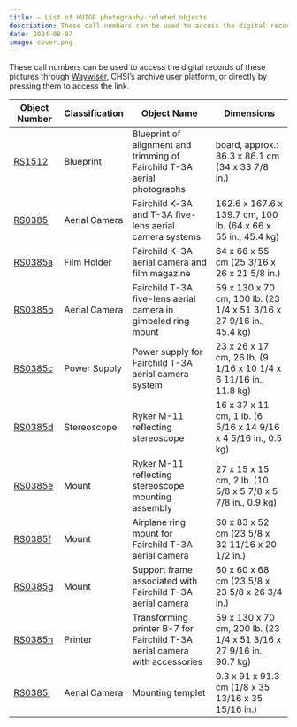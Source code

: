 ```yaml
---
title: — List of HUIGE photography-related objects
description: These call numbers can be used to access the digital records of these pictures through Waywiser, CHSI’s archive user platform, or directly by pressing them to access the link.
date: 2024-08-07
image: cover.png
---
```


These call numbers can be used to access the digital records of these pictures through [Waywiser](http://waywiser.fas.harvard.edu/collections), CHSI’s archive user platform, or directly by pressing them to access the link.

| Object Number | Classification | Object Name | Dimensions |
| --- | --- | --- | --- |
| [RS1512](http://waywiser.fas.harvard.edu/objects/20540/blueprint-of-alignment-and-trimming-of-fairchild-t3a-aerial?ctx=847fb1ef-eb2a-4d33-9662-b5f8b8a72d37&idx=0) | Blueprint | Blueprint of alignment and trimming of Fairchild T-3A aerial photographs | board, approx.: 86.3 x 86.1 cm (34 x 33 7/8 in.) |
| [RS0385](http://waywiser.fas.harvard.edu/objects/18149/fairchild-k3a-and--t3a-fivelens-aerial-camera-systems?ctx=57a649b6-5465-47b5-84eb-4efa35fee58e&idx=35) | Aerial Camera | Fairchild K-3A and T-3A five-lens aerial camera systems | 162.6 x 167.6 x 139.7 cm, 100 lb. (64 x 66 x 55 in., 45.4 kg) |
| [RS0385a](http://waywiser.fas.harvard.edu/objects/4386/fairchild-k3a-aerial-camera-and-film-magazine?ctx=57a649b6-5465-47b5-84eb-4efa35fee58e&idx=34) | Film Holder | Fairchild K-3A aerial camera and film magazine | 64 x 66 x 55 cm (25 3/16 x 26 x 21 5/8 in.) |
| [RS0385b](http://waywiser.fas.harvard.edu/objects/20472/fairchild-t3a-fivelens-aerial-camera-in-gimbeled-ring-moun?ctx=57a649b6-5465-47b5-84eb-4efa35fee58e&idx=36) | Aerial Camera | Fairchild T-3A five-lens aerial camera in gimbeled ring mount | 59 x 130 x 70 cm, 100 lb. (23 1/4 x 51 3/16 x 27 9/16 in., 45.4 kg) |
| [RS0385c](http://waywiser.fas.harvard.edu/objects/9034/power-supply-for-fairchild-t3a-aerial-camera-system?ctx=57a649b6-5465-47b5-84eb-4efa35fee58e&idx=126) | Power Supply | Power supply for Fairchild T-3A aerial camera system | 23 x 26  x 17 cm, 26 lb. (9 1/16 x 10 1/4 x 6 11/16 in., 11.8 kg) |
| [RS0385d](http://waywiser.fas.harvard.edu/objects/9120/ryker-m11-reflecting-stereoscope?ctx=0913db2a-cc15-4f35-bad9-99fd3c9ae269&idx=0) | Stereoscope | Ryker M-11 reflecting stereoscope | 16 x 37 x 11 cm, 1 lb. (6 5/16 x 14 9/16 x 4 5/16 in., 0.5 kg) |
| [RS0385e](http://waywiser.fas.harvard.edu/objects/9045/ryker-m11-reflecting-stereoscope-mounting-assembly?ctx=41fd9df5-bf74-4f1b-852f-b882f93eebf0&idx=0) | Mount | Ryker M-11 reflecting stereoscope mounting assembly | 27 x 15 x 15 cm, 2 lb. (10 5/8 x 5 7/8 x 5 7/8 in., 0.9 kg) |
| [RS0385f](http://waywiser.fas.harvard.edu/objects/9077/airplane-ring-mount-for-fairchild-t3a-aerial-camera?ctx=f5424f83-5f33-4511-a003-0788ddf29dbd&idx=0) | Mount | Airplane ring mount for Fairchild T-3A aerial camera | 60 x 83 x 52 cm (23 5/8 x 32 11/16 x 20 1/2 in.) |
| [RS0385g](http://waywiser.fas.harvard.edu/objects/8998/support-frame-associated-with-fairchild-t3a-aerial-camera?ctx=57a649b6-5465-47b5-84eb-4efa35fee58e&idx=139) | Mount | Support frame associated with Fairchild T-3A aerial camera | 60 x 60 x 68 cm (23 5/8 x 23 5/8 x 26 3/4 in.) |
| [RS0385h](http://waywiser.fas.harvard.edu/objects/9156/transforming-printer-b7-for-fairchild-t3a-aerial-camera-wi?ctx=bd57adce-b333-4eca-9d56-c90b6ba09f3b&idx=0) | Printer | Transforming printer B-7 for Fairchild T-3A aerial camera with accessories | 59 x 130 x 70 cm, 200 lb. (23 1/4 x 51 3/16 x 27 9/16 in., 90.7 kg) |
| [RS0385i](http://waywiser.fas.harvard.edu/objects/21935/mounting-templet?ctx=310a2c1c-d79f-4492-a0ff-789dc89d0b4e&idx=0) | Aerial Camera | Mounting templet | 0.3 x 91 x 91.3 cm (1/8 x 35 13/16 x 35 15/16 in.) |